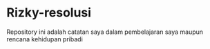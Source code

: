 # Rizky-resolusi
Repository ini adalah catatan saya dalam pembelajaran saya maupun rencana kehidupan pribadi
